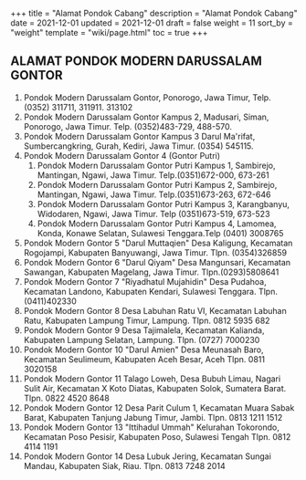 +++
title = "Alamat Pondok Cabang"
description = "Alamat Pondok Cabang"
date = 2021-12-01
updated = 2021-12-01
draft = false
weight = 11
sort_by = "weight"
template = "wiki/page.html"
toc = true
+++


## ALAMAT PONDOK MODERN DARUSSALAM GONTOR

1. Pondok Modern Darussalam Gontor, Ponorogo, Jawa Timur, Telp. (0352) 311711, 311911. 313102
2. Pondok Modern Darussalam Gontor Kampus 2, Madusari, Siman, Ponorogo, Jawa Timur. Telp. (0352)483-729, 488-570.
3. Pondok Modern Darussalam Gontor Kampus 3 Darul Ma'rifat, Sumbercangkring, Gurah, Kediri, Jawa Timur. (0354) 545115.
4. Pondok Modern Darussalam Gontor 4 (Gontor Putri)
    1. Pondok Modern Darussalam Gontor Putri Kampus 1, Sambirejo, Mantingan, Ngawi, Jawa Timur. Telp.(0351)672-000, 673-261
    2. Pondok Modern Darussalam Gontor Putri Kampus 2, Sambirejo, Mantingan, Ngawi, Jawa Timur. Telp.(0351)673-263, 672-646
    3. Pondok Modern Darussalam Gontor Putri Kampus 3, Karangbanyu, Widodaren, Ngawi, Jawa Timur. Telp (0351)673-519, 673-523
    4. Pondok Modern Darussalam Gontor Putri Kampus 4, Lamomea, Konda, Konawe Selatan, Sulawesi Tenggara.Telp (0401) 3008765
5. Pondok Modern Gontor 5 "Darul Muttaqien" Desa Kaligung, Kecamatan Rogojampi, Kabupaten Banyuwangi, Jawa Timur. Tlpn. (0354)326859
6. Pondok Modern Gontor 6 "Darul Qiyam" Desa Mangunsari, Kecamatan Sawangan, Kabupaten Magelang, Jawa Timur. Tlpn.(0293)5808641
7. Pondok Modern Gontor 7 "Riyadhatul Mujahidin" Desa Pudahoa, Kecamatan Landono, Kabupaten Kendari, Sulawesi Tenggara. Tlpn. (0411)402330
8. Pondok Modern Gontor 8 Desa Labuhan Ratu VI, Kecamatan Labuhan Ratu, Kabupaten Lampung Timur, Lampung. Tlpn. 0812 5935 682
9. Pondok Modern Gontor 9 Desa Tajimalela, Kecamatan Kalianda, Kabupaten Lampung Selatan, Lampung. Tlpn. (0727) 7000230
10. Pondok Modern Gontor 10 "Darul Amien" Desa Meunasah Baro, Kecamatan Seulimeum, Kabupaten Aceh Besar, Aceh Tlpn. 0811 3020158
11. Pondok Modern Gontor 11 Talago Loweh, Desa Bubuh Limau, Nagari Sulit Air, Kecamatan X Koto Diatas, Kabupaten Solok, Sumatera Barat. Tlpn. 0822 4520 8648
12. Pondok Modern Gontor 12 Desa Parit Culum 1, Kecamatan Muara Sabak Barat, Kabupaten Tanjung Jabung Timur, Jambi. Tlpn. 0813 1211 1512
13. Pondok Modern Gontor 13 "Ittihadul Ummah" Kelurahan Tokorondo, Kecamatan Poso Pesisir, Kabupaten Poso, Sulawesi Tengah Tlpn. 0812 4114 1191
14. Pondok Modern Gontor 14 Desa Lubuk Jering, Kecamatan Sungai Mandau, Kabupaten Siak, Riau. Tlpn. 0813 7248 2014

